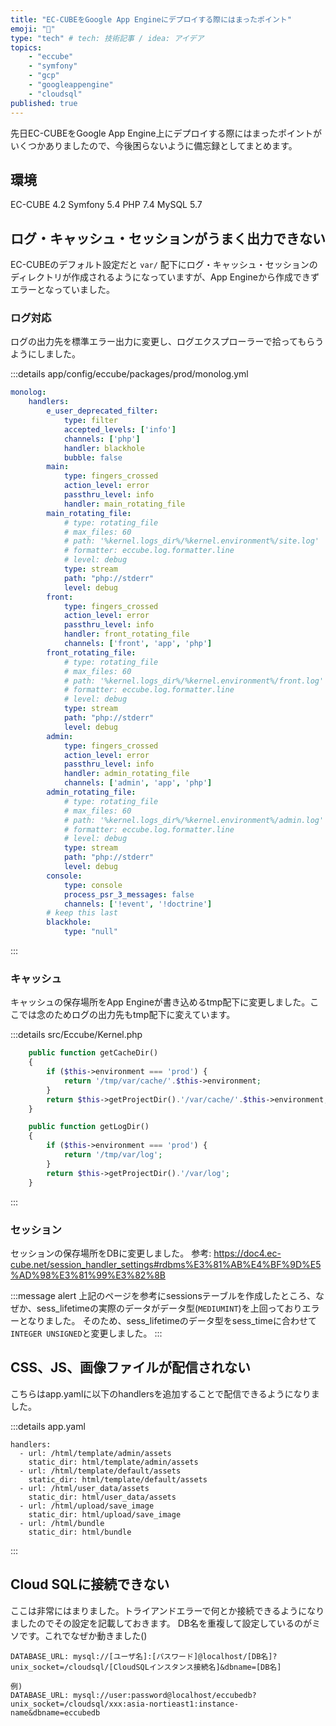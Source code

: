 ```yaml
---
title: "EC-CUBEをGoogle App Engineにデプロイする際にはまったポイント"
emoji: "💨"
type: "tech" # tech: 技術記事 / idea: アイデア
topics:
    - "eccube"
    - "symfony"
    - "gcp"
    - "googleappengine"
    - "cloudsql"
published: true
---
```


先日EC-CUBEをGoogle App Engine上にデプロイする際にはまったポイントがいくつかありましたので、今後困らないように備忘録としてまとめます。

## 環境
EC-CUBE 4.2
Symfony 5.4
PHP 7.4
MySQL 5.7

## ログ・キャッシュ・セッションがうまく出力できない
EC-CUBEのデフォルト設定だと `var/` 配下にログ・キャッシュ・セッションのディレクトリが作成されるようになっていますが、App Engineから作成できずエラーとなっていました。

### ログ対応
ログの出力先を標準エラー出力に変更し、ログエクスプローラーで拾ってもらうようにしました。

:::details app/config/eccube/packages/prod/monolog.yml
``` yaml
monolog:
    handlers:
        e_user_deprecated_filter:
            type: filter
            accepted_levels: ['info']
            channels: ['php']
            handler: blackhole
            bubble: false
        main:
            type: fingers_crossed
            action_level: error
            passthru_level: info
            handler: main_rotating_file
        main_rotating_file:
            # type: rotating_file
            # max_files: 60
            # path: '%kernel.logs_dir%/%kernel.environment%/site.log'
            # formatter: eccube.log.formatter.line
            # level: debug
            type: stream
            path: "php://stderr"
            level: debug
        front:
            type: fingers_crossed
            action_level: error
            passthru_level: info
            handler: front_rotating_file
            channels: ['front', 'app', 'php']
        front_rotating_file:
            # type: rotating_file
            # max_files: 60
            # path: '%kernel.logs_dir%/%kernel.environment%/front.log'
            # formatter: eccube.log.formatter.line
            # level: debug
            type: stream
            path: "php://stderr"
            level: debug
        admin:
            type: fingers_crossed
            action_level: error
            passthru_level: info
            handler: admin_rotating_file
            channels: ['admin', 'app', 'php']
        admin_rotating_file:
            # type: rotating_file
            # max_files: 60
            # path: '%kernel.logs_dir%/%kernel.environment%/admin.log'
            # formatter: eccube.log.formatter.line
            # level: debug
            type: stream
            path: "php://stderr"
            level: debug
        console:
            type: console
            process_psr_3_messages: false
            channels: ['!event', '!doctrine']
        # keep this last
        blackhole:
            type: "null"
```
:::

### キャッシュ
キャッシュの保存場所をApp Engineが書き込めるtmp配下に変更しました。ここでは念のためログの出力先もtmp配下に変えています。

:::details src/Eccube/Kernel.php
``` php
    public function getCacheDir()
    {
        if ($this->environment === 'prod') {
            return '/tmp/var/cache/'.$this->environment;
        }
        return $this->getProjectDir().'/var/cache/'.$this->environment;
    }

    public function getLogDir()
    {
        if ($this->environment === 'prod') {
            return '/tmp/var/log';
        }
        return $this->getProjectDir().'/var/log';
    }
```
:::

### セッション
セッションの保存場所をDBに変更しました。
参考: https://doc4.ec-cube.net/session_handler_settings#rdbms%E3%81%AB%E4%BF%9D%E5%AD%98%E3%81%99%E3%82%8B

:::message alert
上記のページを参考にsessionsテーブルを作成したところ、なぜか、sess_lifetimeの実際のデータがデータ型(`MEDIUMINT`)を上回っておりエラーとなりました。
そのため、sess_lifetimeのデータ型をsess_timeに合わせて`INTEGER UNSIGNED`と変更しました。
:::

## CSS、JS、画像ファイルが配信されない
こちらはapp.yamlに以下のhandlersを追加することで配信できるようになりました。

:::details app.yaml
```
handlers:
  - url: /html/template/admin/assets
    static_dir: html/template/admin/assets
  - url: /html/template/default/assets
    static_dir: html/template/default/assets
  - url: /html/user_data/assets
    static_dir: html/user_data/assets
  - url: /html/upload/save_image
    static_dir: html/upload/save_image
  - url: /html/bundle
    static_dir: html/bundle
```
:::

## Cloud SQLに接続できない
ここは非常にはまりました。トライアンドエラーで何とか接続できるようになりましたのでその設定を記載しておきます。
DB名を重複して設定しているのがミソです。これでなぜか動きました()

```
DATABASE_URL: mysql://[ユーザ名]:[パスワード]@localhost/[DB名]?unix_socket=/cloudsql/[CloudSQLインスタンス接続名]&dbname=[DB名]

例)
DATABASE_URL: mysql://user:password@localhost/eccubedb?unix_socket=/cloudsql/xxx:asia-nortieast1:instance-name&dbname=eccubedb
```


